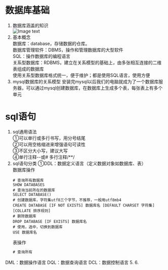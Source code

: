 # 数据库基础
1. 数据库涵盖的知识   
![Image text](https://github.com/Alan-First/BigData/tree/main/picture/1654680864072.jpg)
2. 基本概念   
数据库：database，存储数据的仓库。   
数据库管理软件：DBMS，操作和管理数据库的大型软件   
SQL：操作数据库的编程语言   
关系型数据库：RDBMS，建立在关系模型的基础上，由多张相互连接的二维表组成的数据库   
使用关系型数据库格式统一，便于维护；都是使用SQL语言，使用方便   
3. mysql数据库的关系模型
安装完mysql以后我们的电脑就成为了一个数据库服务器，可以通过mysql创建数据库，在数据库上生成多个表，每张表上有多个单元   

# sql语句
1. sql通用语法   
  ①可以单行或多行书写，用分号结尾   
  ②可以用空格缩进来增强语句可读性   
  ③不区分大小写，建议大写   
  ④单行注释--或# 多行注释/**/   
3. sql语句分类
  ①DDL：数据定义语言（定义数据对象如数据库、表）   
  数据库操作   
   ~~~mysql
   # 查询所有数据库
   SHOW DATABASES
   # 查询当前所在的数据库
   SELECT DATABASE()
   # 创建数据库，字符集utf8三个字节，不推荐，一般用utf8mb4
   CREATE DATABASE [IF NOT EXISTS] 数据库名 [DEFAULT CHARSET 字符集] [COLLATE 排序规则]
   # 删除数据库
   DROP DATABASE [IF EXISTS] 数据库名
   # 使用，选中，切换到数据库
   USE 数据库名
   ~~~
   表操作   
   ~~~sql
   # 查询所有
   ~~~
DML：数据操作语言
DQL：数据查询语言
DCL：数据控制语言
5. 
6. 
